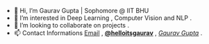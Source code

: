 - 👋 Hi, I’m Gaurav Gupta | Sophomore @ IIT BHU 
- 👀 I’m interested in  Deep Learning , Computer Vision and NLP .
- 🧐 I’m looking to collaborate on projects .
- 📫 Contact Informations [Email](mailto:hellogaurav293@gmail.com) , **[@helloitsgaurav](https://www.instagram.com/helloitsgaurav/)**  , *[Gaurav Gupta](https://www.facebook.com/profile.php?id=100056869810644)* .

<!---helloitsgaurav/helloitsgaurav is a ✨ special ✨ repository because its `README.md` (this file) appears on your GitHub profile.
You can click the Preview link to take a look at your changes.--->
